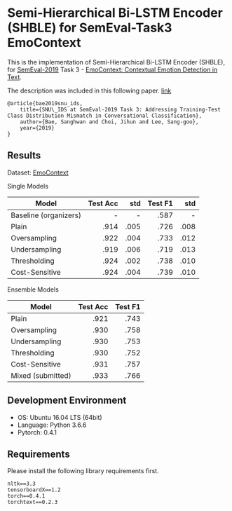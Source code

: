 # Semi-Hierarchical Bi-LSTM Encoder (SHBLE) for SemEval-Task3 EmoContext
This is the implementation of Semi-Hierarchical Bi-LSTM Encoder (SHBLE), for [SemEval-2019](http://alt.qcri.org/semeval2019/) Task 3 - [EmoContext: Contextual Emotion Detection in Text](https://www.humanizing-ai.com/emocontext.html).

The description was included in this following paper. [link](https://arxiv.org/abs/1903.02163)

    @article{bae2019snu_ids,
        title={SNU\_IDS at SemEval-2019 Task 3: Addressing Training-Test Class Distribution Mismatch in Conversational Classification},
        author={Bae, Sanghwan and Choi, Jihun and Lee, Sang-goo},
        year={2019}
    }

## Results
Dataset: [EmoContext](https://www.humanizing-ai.com/emocontext.html)

Single Models

| Model | Test Acc | std | Test F1 | std |
| ----- | ------------: | -----------: | -----------: | -----------: |
| Baseline (organizers) | - | - | .587 | - |
| Plain | .914 | .005 | .726 | .008 |
| Oversampling | .922 | .004 | .733 | .012 |
| Undersampling | .919 | .006 | .719 | .013 |
| Thresholding | .924 | .002 | .738 | .010 |
| Cost-Sensitive | .924 | .004 | .739 | .010 |


Ensemble Models

| Model | Test Acc | Test F1 |
| ----- | ------------: | -----------: |
| Plain | .921 | .743 |
| Oversampling | .930 | .758 |
| Undersampling | .930 | .753 |
| Thresholding | .930 | .752 |
| Cost-Sensitive | .931 | .757 |
| Mixed (submitted) | .933 | .766 |

## Development Environment
- OS: Ubuntu 16.04 LTS (64bit)
- Language: Python 3.6.6
- Pytorch: 0.4.1

## Requirements
Please install the following library requirements first.

    nltk==3.3
    tensorboardX==1.2
    torch==0.4.1
    torchtext==0.2.3
